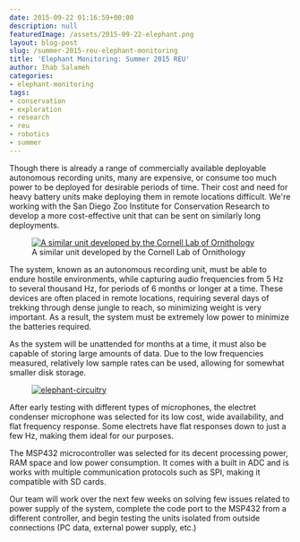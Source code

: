 ```yaml
---
date: 2015-09-22 01:16:59+00:00
description: null
featuredImage: /assets/2015-09-22-elephant.png
layout: blog-post
slug: /summer-2015-reu-elephant-monitoring
title: 'Elephant Monitoring: Summer 2015 REU'
author: Ihab Salameh
categories:
- elephant-monitoring
tags:
- conservation
- exploration
- research
- reu
- robotics
- summer
---
```

Though there is already a range of commercially available deployable autonomous recording units, many are expensive, or consume too much power to be deployed for desirable periods of time. Their cost and need for heavy battery units make deploying them in remote locations difficult. We're working with the San Diego Zoo Institute for Conservation Research to develop a more cost-effective unit that can be sent on similarly long deployments.

<figure>
<a href="{{'/assets/2015-09-22-elephant-mic.png' | absolute_url}}"><img src="{{'/assets/2015-09-22-elephant-mic.png' | resize: '300x113'}}" alt="A similar unit developed by the Cornell Lab of Ornithology"></a>
<figcaption>A similar unit developed by the Cornell Lab of Ornithology</figcaption>
</figure>

The system, known as an autonomous recording unit, must be able to endure hostile environments, while capturing audio frequencies from 5 Hz to several thousand Hz, for periods of 6 months or longer at a time. These devices are often placed in remote locations, requiring several days of trekking through dense jungle to reach, so minimizing weight is very important. As a result, the system must be extremely low power to minimize the batteries required.

As the system will be unattended for months at a time, it must also be capable of storing large amounts of data. Due to the low frequencies measured, relatively low sample rates can be used, allowing for somewhat smaller disk storage.

<figure>
<a href="{{'/assets/2015-09-22-elephant-circuitry.png' | absolute_url}}"><img src="{{'/assets/2015-09-22-elephant-circuitry.png' | resize: '300x225'}}" alt="elephant-circuitry"></a>
</figure>

After early testing with different types of microphones, the electret condenser microphone was selected for its low cost, wide availability, and flat frequency response. Some electrets have flat responses down to just a few Hz, making them ideal for our purposes.

The MSP432 microcontroller was selected for its decent processing power, RAM space and low power consumption. It comes with a built in ADC and is works with multiple communication protocols such as SPI, making it compatible with SD cards.

Our team will work over the next few weeks on solving few issues related to power supply of the system, complete the code port to the MSP432 from a different controller, and begin testing the units isolated from outside connections (PC data, external power supply, etc.)
